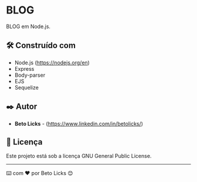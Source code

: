 # BLOG 

BLOG em Node.js.

## 🛠️ Construído com

* Node.js (https://nodejs.org/en) 
* Express
* Body-parser
* EJS
* Sequelize

## ✒️ Autor

* **Beto Licks** - (https://www.linkedin.com/in/betolicks/)

## 📄 Licença

Este projeto está sob a licença GNU General Public License.

---
⌨️ com ❤️ por Beto Licks 😊
